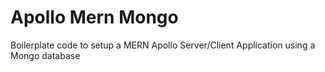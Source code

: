 # Apollo Mern Mongo

Boilerplate code to setup a MERN Apollo Server/Client Application using a Mongo database